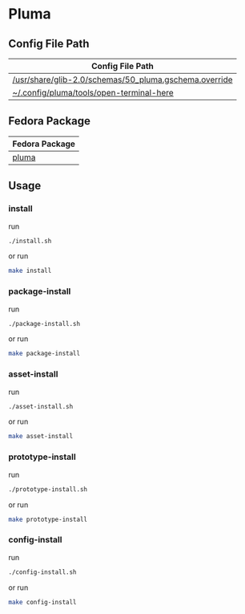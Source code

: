 

# Pluma




## Config File Path

| Config File Path |
| --- |
| [/usr/share/glib-2.0/schemas/50_pluma.gschema.override](./asset/overlay/usr/share/glib-2.0/schemas/50_pluma.gschema.override) |
| [~/.config/pluma/tools/open-terminal-here](./asset/overlay/etc/skel/.config/pluma/tools/open-terminal-here) |




## Fedora Package

| Fedora Package |
| --- |
| [pluma](https://packages.fedoraproject.org/pkgs/pluma) |




## Usage


### install

run

``` sh
./install.sh
```

or run

``` sh
make install
```


### package-install

run

``` sh
./package-install.sh
```

or run

``` sh
make package-install
```


### asset-install

run

``` sh
./asset-install.sh
```

or run

``` sh
make asset-install
```


### prototype-install

run

``` sh
./prototype-install.sh
```

or run

``` sh
make prototype-install
```


### config-install

run

``` sh
./config-install.sh
```

or run

``` sh
make config-install
```
